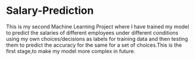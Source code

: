 # Salary-Prediction
This is my second Machine Learning Project where I have trained my model to predict the salaries of different employees under different conditions using my own choices/decisions as labels for training data and then testing them to predict the accuracy for the  same for a set of choices.This is the first stage,to make my model more complex in future.

